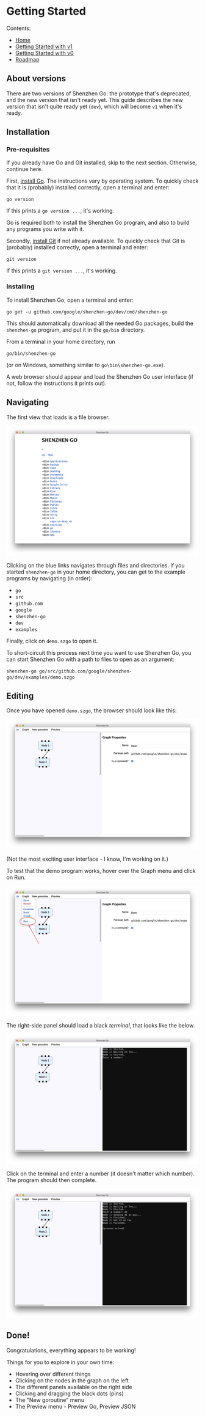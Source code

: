 # Getting Started

Contents:

* [Home](index.md)
* [Getting Started with v1](getting-started-v1.md)
* [Getting Started with v0](getting-started-v0.md)
* [Roadmap](roadmap.md)

## About versions

There are two versions of Shenzhen Go: the prototype that's deprecated, and the new version that isn't ready yet.
This guide describes the new version that isn't quite ready yet (`dev`), which will become `v1` when it's ready.

## Installation

### Pre-requisites

If you already have Go and Git installed, skip to the next section. Otherwise, continue here.

First, [install Go](https://golang.org/dl/). The instructions vary by operating system.
To quickly check that it is (probably) installed correctly, open a terminal and enter:

    go version

If this prints a `go version ...`, it's working.

Go is required both to install the Shenzhen Go program, and also to build any programs
you write with it.

Secondly, [install Git](https://git-scm.com/downloads) if not already available.
To quickly check that Git is (probably) installed correctly, open a terminal and enter:

    git version

If this prints a `git version ...`, it's working.

### Installing 

To install Shenzhen Go, open a terminal and enter:

    go get -u github.com/google/shenzhen-go/dev/cmd/shenzhen-go

This should automatically download all the needed Go packages,
build the `shenzhen-go` program, and put it in the `go/bin` directory.

From a terminal in your home directory, run

    go/bin/shenzhen-go

(or on Windows, something similar to `go\bin\shenzhen-go.exe`).

A web browser should appear and load the Shenzhen Go user interface 
(if not, follow the instructions it prints out). 

## Navigating

The first view that loads is a file browser.

![File Browser](screenshots/browser.jpg)

Clicking on the blue links navigates through files and directories. 
If you started `shenzhen-go` in your home directory, you can get to the
example programs by navigating (in order):

* `go`
* `src`
* `github.com`
* `google`
* `shenzhen-go`
* `dev`
* `examples`

Finally, click on `demo.szgo` to open it.

To short-circuit this process next time you want to use Shenzhen Go, you can start 
Shenzhen Go with a path to files to open as an argument:

    shenzhen-go go/src/github.com/google/shenzhen-go/dev/examples/demo.szgo

## Editing

Once you have opened `demo.szgo`, the browser should look like this:

![Editor](screenshots/editor.jpg)

(Not the most exciting user interface - I know, I'm working on it.)

To test that the demo program works, hover over the Graph menu and click on Run.

![Running](screenshots/run.jpg)

The right-side panel should load a black _terminal_, that looks like the below.

![Running](screenshots/running.jpg)

Click on the terminal and enter a number (it doesn't matter which number).
The program should then complete.

![Run complete](screenshots/runcomplete.jpg)

## Done!

Congratulations, everything appears to be working!

Things for you to explore in your own time:

* Hovering over different things
* Clicking on the nodes in the graph on the left
* The different panels available on the right side
* Clicking and dragging the black dots (pins)
* The "New goroutine" menu
* The Preview menu - Preview Go, Preview JSON

